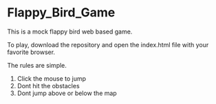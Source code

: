# Flappy_Bird_Game
This is a mock flappy bird web based game. 

To play, download the repository and open the index.html file with your favorite browser. 

The rules are simple.

1. Click the mouse to jump
2. Dont hit the obstacles 
3. Dont jump above or below the map

